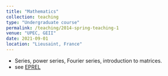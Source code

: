 ```yaml
---
title: "Mathematics"
collection: teaching
type: "Undergraduate course"
permalink: /teaching/2014-spring-teaching-1
venue: "UPEC, GEII"
date: 2021-09-01
location: "Lieusaint, France"
---
```


* Series, power series, Fourier series, introduction to matrices.
* see [EPREL](https://eprel.u-pec.fr/course/view.php?id=2198)

